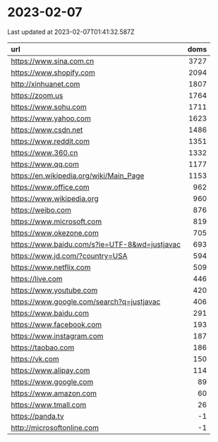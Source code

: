 # 2023-02-07

<!-- BEGIN -->
Last updated at 2023-02-07T01:41:32.587Z

url | doms
:- | -:
https://www.sina.com.cn | 3727
https://www.shopify.com | 2094
http://xinhuanet.com | 1807
https://zoom.us | 1764
https://www.sohu.com | 1711
https://www.yahoo.com | 1623
https://www.csdn.net | 1486
https://www.reddit.com | 1351
https://www.360.cn | 1332
https://www.qq.com | 1177
https://en.wikipedia.org/wiki/Main_Page | 1153
https://www.office.com | 962
https://www.wikipedia.org | 960
https://weibo.com | 876
https://www.microsoft.com | 819
https://www.okezone.com | 705
https://www.baidu.com/s?ie=UTF-8&wd=justjavac | 693
https://www.jd.com/?country=USA | 594
https://www.netflix.com | 509
https://live.com | 446
https://www.youtube.com | 420
https://www.google.com/search?q=justjavac | 406
https://www.baidu.com | 291
https://www.facebook.com | 193
https://www.instagram.com | 187
https://taobao.com | 186
https://vk.com | 150
https://www.alipay.com | 114
https://www.google.com | 89
https://www.amazon.com | 60
https://www.tmall.com | 26
https://panda.tv | -1
http://microsoftonline.com | -1
<!-- END -->

